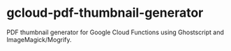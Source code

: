 # gcloud-pdf-thumbnail-generator

PDF thumbnail generator for Google Cloud Functions using Ghostscript and ImageMagick/Mogrify.
